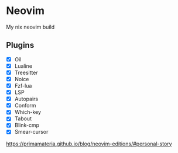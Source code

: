 # Neovim

My nix neovim build

## Plugins

- [x] Oil
- [x] Lualine
- [x] Treesitter
- [x] Noice
- [x] Fzf-lua
- [x] LSP
- [x] Autopairs
- [x] Conform
- [x] Which-key
- [x] Tabout
- [x] Blink-cmp
- [x] Smear-cursor

https://primamateria.github.io/blog/neovim-editions/#personal-story
